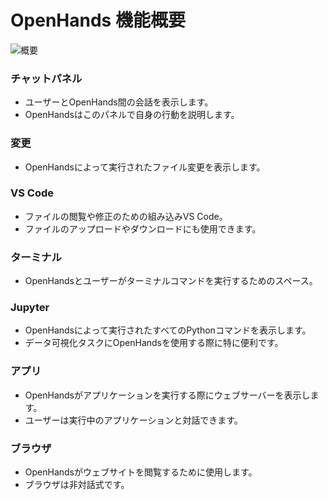 # OpenHands 機能概要

![概要](/img/oh-features.png)

### チャットパネル
- ユーザーとOpenHands間の会話を表示します。
- OpenHandsはこのパネルで自身の行動を説明します。

### 変更
- OpenHandsによって実行されたファイル変更を表示します。

### VS Code
- ファイルの閲覧や修正のための組み込みVS Code。
- ファイルのアップロードやダウンロードにも使用できます。

### ターミナル
- OpenHandsとユーザーがターミナルコマンドを実行するためのスペース。

### Jupyter
- OpenHandsによって実行されたすべてのPythonコマンドを表示します。
- データ可視化タスクにOpenHandsを使用する際に特に便利です。

### アプリ
- OpenHandsがアプリケーションを実行する際にウェブサーバーを表示します。
- ユーザーは実行中のアプリケーションと対話できます。

### ブラウザ
- OpenHandsがウェブサイトを閲覧するために使用します。
- ブラウザは非対話式です。

